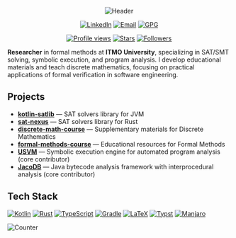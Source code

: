 <div align="center">

  ![Header](https://capsule-render.vercel.app/api?type=waving&color=gradient&customColorList=2&height=180&section=header&text=Konstantin%20Chukharev&fontSize=42&fontAlignY=30&desc=Researcher%20%7C%20ITMO%20University&descAlignY=50&descSize=16)

  [![LinkedIn](https://img.shields.io/badge/LinkedIn-0077B5?style=for-the-badge)](https://www.linkedin.com/in/kchukharev/)
  [![Email](https://img.shields.io/badge/lipen00%40gmail.com-D14836?style=for-the-badge&logo=gmail&logoColor=white)](mailto:lipen00@gmail.com)
  [![GPG](https://img.shields.io/badge/GPG-D0EF616F416E8333-0E3C6C?style=for-the-badge)](https://keyserver.ubuntu.com/pks/lookup?search=D0EF616F416E8333&fingerprint=on&op=index)

  [![Profile views](https://komarev.com/ghpvc/?username=Lipen&label=visits&style=flat-square&abbreviated=true)](https://github.com/Lipen)
  [![Stars](https://img.shields.io/github/stars/Lipen?style=flat-square)](https://github.com/Lipen?tab=repositories&q=&type=source&language=&sort=stargazers)
  [![Followers](https://img.shields.io/github/followers/Lipen?style=flat-square)](https://github.com/Lipen?tab=followers)

</div>

**Researcher** in formal methods at **ITMO University**, specializing in SAT/SMT solving, symbolic execution, and program analysis. I develop educational materials and teach discrete mathematics, focusing on practical applications of formal verification in software engineering.

## Projects

- **[kotlin-satlib](https://github.com/Lipen/kotlin-satlib)** — SAT solvers library for JVM
- **[sat-nexus](https://github.com/Lipen/sat-nexus)** — SAT solvers library for Rust
- **[discrete-math-course](https://github.com/Lipen/discrete-math-course)** — Supplementary materials for Discrete Mathematics
- **[formal-methods-course](https://github.com/Lipen/formal-methods-course)** — Educational resources for Formal Methods
- **[USVM](https://github.com/UnitTestBot/usvm)** — Symbolic execution engine for automated program analysis (core contributor)
- **[JacoDB](https://github.com/UnitTestBot/jacodb)** — Java bytecode analysis framework with interprocedural analysis (core contributor)

## Tech Stack

[![Kotlin](https://img.shields.io/badge/Kotlin-7F52FF?style=for-the-badge&logo=kotlin&logoColor=white)](https://kotlinlang.org/)
[![Rust](https://img.shields.io/badge/Rust-000000?style=for-the-badge&logo=rust&logoColor=white)](https://rust-lang.org/)
[![TypeScript](https://img.shields.io/badge/TypeScript-3178C6?style=for-the-badge&logo=typescript&logoColor=white)](https://www.typescriptlang.org/)
[![Gradle](https://img.shields.io/badge/Gradle-02303A?style=for-the-badge&logo=gradle&logoColor=white)](https://gradle.org/)
[![LaTeX](https://img.shields.io/badge/LaTeX-008080?style=for-the-badge&logo=latex&logoColor=white)](https://www.latex-project.org/)
[![Typst](https://img.shields.io/badge/Typst-FF3D00?style=for-the-badge&logo=typst&logoColor=white)](https://typst.app/)
[![Manjaro](https://img.shields.io/badge/Manjaro-35BF5C?style=for-the-badge&logo=manjaro&logoColor=white)](https://manjaro.org/)

![Counter](https://hit.yhype.me/github/profile?account_id=1026835)

